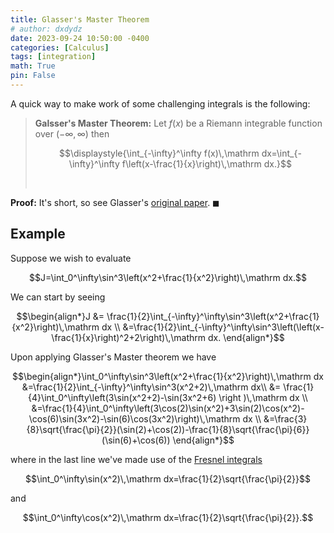 ```yaml
---
title: Glasser's Master Theorem
# author: dxdydz
date: 2023-09-24 10:50:00 -0400
categories: [Calculus]
tags: [integration]
math: True
pin: False
---
```


 A quick way to make work of some challenging integrals is the following:

> **Galsser's Master Theorem:** Let $f(x)$ be a Riemann integrable function over $(-\infty,\,\infty)$ then
>
> $$\displaystyle{\int_{-\infty}^\infty f(x)\,\mathrm dx=\int_{-\infty}^\infty f\left(x-\frac{1}{x}\right)\,\mathrm dx.}$$
>
> $$\,$$

**Proof:** It's short, so see Glasser's [original paper](https://www.ams.org/journals/mcom/1983-40-162/S0025-5718-1983-0689471-1/S0025-5718-1983-0689471-1.pdf). $\blacksquare$

## Example

Suppose we wish to evaluate

$$J=\int_0^\infty\sin^3\left(x^2+\frac{1}{x^2}\right)\,\mathrm dx.$$

We can start by seeing

$$\begin{align*}J &= \frac{1}{2}\int_{-\infty}^\infty\sin^3\left(x^2+\frac{1}{x^2}\right)\,\mathrm dx \\ &=\frac{1}{2}\int_{-\infty}^\infty\sin^3\left(\left(x-\frac{1}{x}\right)^2+2\right)\,\mathrm dx.  \end{align*}$$

Upon applying Glasser's Master theorem we have

$$\begin{align*}\int_0^\infty\sin^3\left(x^2+\frac{1}{x^2}\right)\,\mathrm dx &=\frac{1}{2}\int_{-\infty}^\infty\sin^3(x^2+2)\,\mathrm dx\\ &= \frac{1}{4}\int_0^\infty\left(3\sin(x^2+2)-\sin(3x^2+6) \right )\,\mathrm dx \\ 
 &=\frac{1}{4}\int_0^\infty\left(3\cos(2)\sin(x^2)+3\sin(2)\cos(x^2)-\cos(6)\sin(3x^2)-\sin(6)\cos(3x^2)\right)\,\mathrm dx \\ 
 &=\frac{3}{8}\sqrt{\frac{\pi}{2}}(\sin(2)+\cos(2))-\frac{1}{8}\sqrt{\frac{\pi}{6}}(\sin(6)+\cos(6)) \end{align*}$$

 where in the last line we've made use of the [Fresnel integrals](https://en.wikipedia.org/wiki/Fresnel_integral)

 $$\int_0^\infty\sin(x^2)\,\mathrm dx=\frac{1}{2}\sqrt{\frac{\pi}{2}}$$

 and

 $$\int_0^\infty\cos(x^2)\,\mathrm dx=\frac{1}{2}\sqrt{\frac{\pi}{2}}.$$